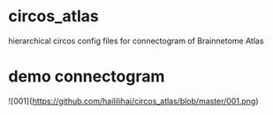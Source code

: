 # circos_atlas
hierarchical circos config files for connectogram of Brainnetome Atlas

# demo connectogram

![001]{https://github.com/haililihai/circos_atlas/blob/master/001.png)
